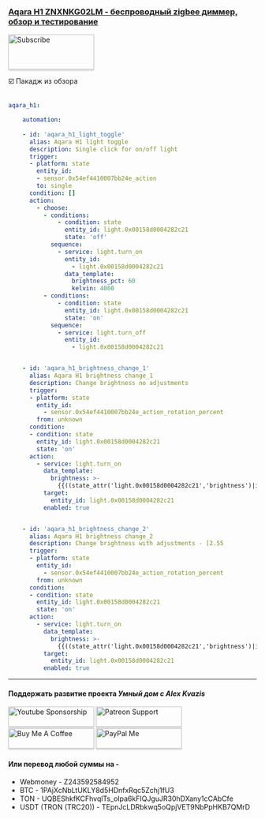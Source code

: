 ### [Aqara H1 ZNXNKG02LM - беспроводный zigbee диммер, обзор и тестирование](https://youtu.be/COXf9u72vdU)     

<a href="https://www.youtube.com/channel/UCcq9onYHbs6go3kDpfBoqhg?sub_confirmation=1" target="_blank"><img src="https://raw.githubusercontent.com/kvazis/training/master/lessons/img/subscribe.png" alt="Subscribe" style="height: 71px !important;width: 174px !important;box-shadow: 0px 3px 2px 0px rgba(190, 190, 190, 0.5) !important;-webkit-box-shadow: 0px 3px 2px 0px rgba(190, 190, 190, 0.5) !important;" ></a>


:ballot_box_with_check: Пакадж из обзора    

```yaml

aqara_h1:

    automation:
    
    - id: 'aqara_h1_light_toggle'
      alias: Aqara H1 light toggle
      description: Single click for on/off light
      trigger:
      - platform: state
        entity_id:
        - sensor.0x54ef4410007bb24e_action
        to: single
      condition: []
      action:
        - choose:
          - conditions:
              - condition: state
                entity_id: light.0x00158d0004282c21
                state: 'off'
            sequence:
              - service: light.turn_on
                entity_id:
                  - light.0x00158d0004282c21
                data_template:
                  brightness_pct: 60
                  kelvin: 4000
          - conditions:
              - condition: state
                entity_id: light.0x00158d0004282c21
                state: 'on'
            sequence:
              - service: light.turn_off
                entity_id:
                  - light.0x00158d0004282c21


    - id: 'aqara_h1_brightness_change_1'
      alias: Aqara H1 brightness change_1
      description: Change brightness no adjustments
      trigger:
      - platform: state
        entity_id:
          - sensor.0x54ef4410007bb24e_action_rotation_percent
        from: unknown
      condition: 
      - condition: state
        entity_id: light.0x00158d0004282c21
        state: 'on'
      action:
        - service: light.turn_on
          data_template:
            brightness: >-
              {{((state_attr('light.0x00158d0004282c21','brightness')|int(1))+(trigger.to_state.state|int(1)))}}
          target:
            entity_id: light.0x00158d0004282c21
          enabled: true


    - id: 'aqara_h1_brightness_change_2'
      alias: Aqara H1 brightness change_2
      description: Change brightness with adjustments - [2.55
      trigger:
      - platform: state
        entity_id:
          - sensor.0x54ef4410007bb24e_action_rotation_percent
        from: unknown
      condition: 
      - condition: state
        entity_id: light.0x00158d0004282c21
        state: 'on'
      action:
        - service: light.turn_on
          data_template:
            brightness: >-
              {{((state_attr('light.0x00158d0004282c21','brightness')|int(1))+(trigger.to_state.state|float(1))*2.55)|int(1)}}
          target:
            entity_id: light.0x00158d0004282c21
          enabled: true

```    
____
#### Поддержать развитие проекта *Умный дом с Alex Kvazis*    
<a href="https://www.youtube.com/channel/UCcq9onYHbs6go3kDpfBoqhg/join" target="_blank"><img src="https://raw.githubusercontent.com/kvazis/training/master/lessons/img/youtube.png" alt="Youtube Sponsorship" style="height: 41px !important;width: 174px !important;box-shadow: 0px 3px 2px 0px rgba(190, 190, 190, 0.5) !important;-webkit-box-shadow: 0px 3px 2px 0px rgba(190, 190, 190, 0.5) !important;" ></a>
<a href="https://www.patreon.com/alex_kvazis" target="_blank"><img src="https://raw.githubusercontent.com/kvazis/training/master/lessons/img/patreon-button.png" alt="Patreon Support" style="height: 41px !important;width: 174px !important;box-shadow: 0px 3px 2px 0px rgba(190, 190, 190, 0.5) !important;-webkit-box-shadow: 0px 3px 2px 0px rgba(190, 190, 190, 0.5) !important;" ></a>
<a href="https://www.buymeacoffee.com/greatkvazis" target="_blank"><img src="https://raw.githubusercontent.com/kvazis/training/master/lessons/img/buymeacoffee.png" alt="Buy Me A Coffee" style="height: 41px !important;width: 174px !important;box-shadow: 0px 3px 2px 0px rgba(190, 190, 190, 0.5) !important;-webkit-box-shadow: 0px 3px 2px 0px rgba(190, 190, 190, 0.5) !important;" ></a>
<a href="https://www.paypal.com/paypalme/greatkvazis" target="_blank"><img src="https://raw.githubusercontent.com/kvazis/training/master/lessons/img/paypal.png" alt="PayPal Me" style="height: 41px !important;width: 174px !important;box-shadow: 0px 3px 2px 0px rgba(190, 190, 190, 0.5) !important;-webkit-box-shadow: 0px 3px 2px 0px rgba(190, 190, 190, 0.5) !important;" ></a>

#### Или перевод любой суммы на -     
* Webmoney - Z243592584952
* BTC - 1PAjXcNbLtUKLY8d5HDnfxRqc5Zchj1fU3    
* TON - UQBEShkfKCFhvqlTs_oIpa6kFIQJguJR30hDXany1cCAbCfe    
* USDT (TRON (TRC20)) - TEpnJcLDRbkwq5oQpjVET9NbPpHKB7QMrD    